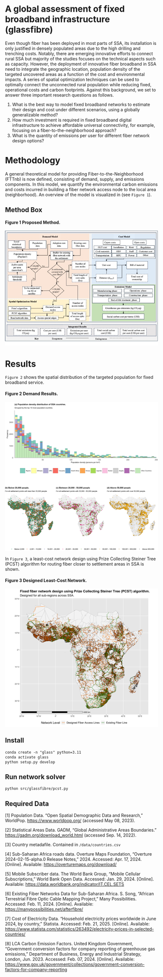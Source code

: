 # A global assessment of fixed broadband infrastructure (glassfibre)
Even though fiber has been deployed in most parts of SSA, its installation is only justified in densely populated areas due to the high drilling and trenching costs. Notably, there are emerging innovative efforts to connect rural SSA but majority of the studies focuses on the technical aspects such as capacity. However, the deployment of innovative fiber broadband in SSA need to integrate the geographic location, population density of the targeted uncovered areas as a function of the cost and environmental impacts. A series of spatial optimization techniques can be used to optimally connect the unconnected rural population while reducing fixed, operational costs and carbon footprints. Against this background, we set to answer three important research questions as follows.

  1)	What is the best way to model fixed broadband networks to estimate their design and cost under different scenarios, using a globally generalizable method? 
  2)	How much investment is required in fixed broadband digital infrastructure to achieve affordable universal connectivity, for example, focusing on a fiber-to-the-neighborhood approach?
  3)	What is the quantity of emissions per user for different fiber network design options?



Methodology
==============
A general theoretical model for providing Fiber-to-the-Neighborhood (FTTnb) is now defined, consisting of demand, supply, and emissions components. 
In this model, we quantify the environmental carbon emissions and costs incurred in building a fiber network access node to the local area (neighborhood). 
An overview of the model is visualized in (see `Figure 1`). 

## Method Box

#### Figure 1 Proposed Method.
<p align="center">
  <img src="/docs/method_box.jpg" />
</p>

Results
=======
`Figure 2` shows the spatial distribution of the targeted population for fixed broadband service.
#### Figure 2 Demand Results.
<p align="center">
  <img src="/docs/population_point_demand_metrics.png" />
</p>

In `Figure 3`, a least-cost network design using Prize Collecting Steiner Tree (PCST) algorithm for routing fiber closer to settlement areas in SSA is shown.
#### Figure 3 Designed Least-Cost Network.
<p align="center">
  <img src = "/docs/pcst_fiber_network_design.png" />
</p>


## Install
```
conda create -n "glass" python=3.11
conda activate glass
python setup.py develop
```

## Run network solver

```
python src/glassfibre/pcst.py
```


## Required Data
[1]	Population Data. “Open Spatial Demographic Data and Research,” WorldPop. https://www.worldpop.org/ (accessed May 08, 2023).

[2]	Statistical Areas Data. GADM, “Global Administrative Areas Boundaries.” https://gadm.org/download_world.html (accessed Sep. 14, 2022).

[3] Country metadafile. Contained in `/data/countries.csv`

[4] Sub-Saharan Africa roads data.  Overture Maps Foundation, “Overture 2024-02-15-alpha.0 Release Notes,” 2024. Accessed: Apr. 17, 2024. [Online]. Available: https://overturemaps.org/download/ 

[5] Mobile Subscriber data. The World Bank Group, “Mobile Cellular Subscriptions,” World Bank Open Data. Accessed: Jan. 29, 2024. [Online]. Available: https://data.worldbank.org/indicator/IT.CEL.SETS

[6] Existing Fiber Networks Data for Sub-Saharan Africa. S. Song, “African Terrestrial Fibre Optic Cable Mapping Project,” Many Possibilities. Accessed: Feb. 11, 2024. [Online]. Available: https://manypossibilities.net/afterfibre/

[7] Cost of Electricity Data. “Household electricity prices worldwide in June 2024, by country,” Statista. Accessed: Feb. 21, 2025. [Online]. Available: https://www.statista.com/statistics/263492/electricity-prices-in-selected-countries/

[8] LCA Carbon Emission Factors. United Kingdom Government, “Government conversion factors for company reporting of greenhouse gas emissions,” Department of Business, Energy and Industrial Strategy, London, Jun. 2023. Accessed: Feb. 07, 2024. [Online]. Available: https://www.gov.uk/government/collections/government-conversion-factors-for-company-reporting
